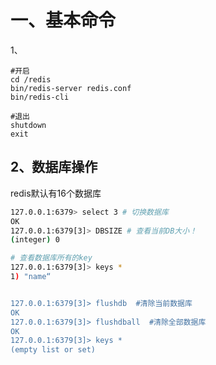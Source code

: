 # 一、基本命令

1、

```shell
#开启
cd /redis
bin/redis-server redis.conf 
bin/redis-cli

#退出
shutdown
exit
```



## 2、数据库操作

redis默认有16个数据库  

```bash
127.0.0.1:6379> select 3 # 切换数据库
OK
127.0.0.1:6379[3]> DBSIZE # 查看当前DB大小！
(integer) 0

# 查看数据库所有的key
127.0.0.1:6379[3]> keys * 
1) "name“


127.0.0.1:6379[3]> flushdb  #清除当前数据库
OK
127.0.0.1:6379[3]> flushdball  #清除全部数据库
OK
127.0.0.1:6379[3]> keys *
(empty list or set)
```

